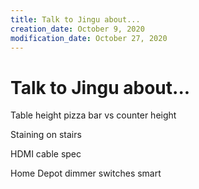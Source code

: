 ```yaml
---
title: Talk to Jingu about...
creation_date: October 9, 2020
modification_date: October 27, 2020
---
```



# Talk to Jingu about...

Table height pizza bar vs counter height 

Staining on stairs

HDMI cable spec

Home Depot dimmer switches smart
